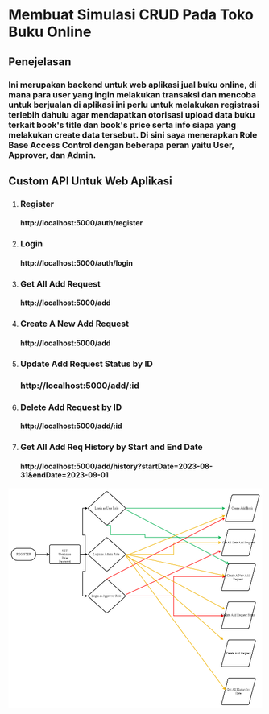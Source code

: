 # Membuat Simulasi CRUD Pada Toko Buku Online

## Penejelasan

### Ini merupakan backend untuk web aplikasi jual buku online, di mana para user yang ingin melakukan transaksi dan mencoba untuk berjualan di aplikasi ini perlu untuk melakukan registrasi terlebih dahulu agar mendapatkan otorisasi upload data buku terkait book's title dan book's price serta info siapa yang melakukan create data tersebut. Di sini saya menerapkan Role Base Access Control dengan beberapa peran yaitu User, Approver, dan Admin.

## Custom API Untuk Web Aplikasi

1. ### Register
    #### http://localhost:5000/auth/register

2. ### Login
    #### http://localhost:5000/auth/login

3. ### Get All Add Request
    #### http://localhost:5000/add

4. ### Create A New Add Request
    #### http://localhost:5000/add

5. ### Update Add Request Status by ID
    ### http://localhost:5000/add/:id

6. ### Delete Add Request by ID
    #### http://localhost:5000/add/:id

7. ### Get All Add Req History by Start and End Date
    #### http://localhost:5000/add/history?startDate=2023-08-31&endDate=2023-09-01



![alt text](/assets/Flowchart%20Diagram.jpg)

